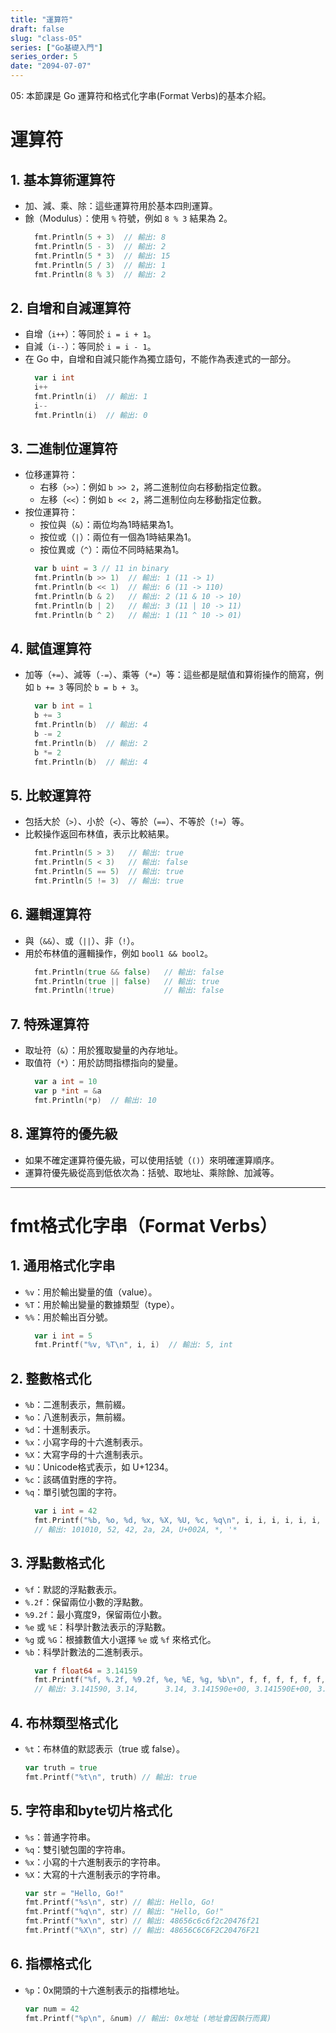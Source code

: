 ```yaml
---
title: "運算符"
draft: false
slug: "class-05"
series: ["Go基礎入門"]
series_order: 5
date: "2094-07-07"
---
```

05: 本節課是 Go 運算符和格式化字串(Format Verbs)的基本介紹。

# 運算符

## 1. 基本算術運算符
- 加、減、乘、除：這些運算符用於基本四則運算。
- 餘（Modulus）：使用 `%` 符號，例如 `8 % 3` 結果為 2。
  ```go
    fmt.Println(5 + 3)  // 輸出: 8
    fmt.Println(5 - 3)  // 輸出: 2
    fmt.Println(5 * 3)  // 輸出: 15
    fmt.Println(5 / 3)  // 輸出: 1
    fmt.Println(8 % 3)  // 輸出: 2
  ```

## 2. 自增和自減運算符
- 自增（`i++`）：等同於 `i = i + 1`。
- 自減（`i--`）：等同於 `i = i - 1`。
- 在 Go 中，自增和自減只能作為獨立語句，不能作為表達式的一部分。
  ```go
    var i int
    i++
    fmt.Println(i)  // 輸出: 1
    i--
    fmt.Println(i)  // 輸出: 0
  ```

## 3. 二進制位運算符
- 位移運算符：
  - 右移（`>>`）：例如 `b >> 2`，將二進制位向右移動指定位數。
  - 左移（`<<`）：例如 `b << 2`，將二進制位向左移動指定位數。
- 按位運算符：
  - 按位與（`&`）：兩位均為1時結果為1。
  - 按位或（`|`）：兩位有一個為1時結果為1。
  - 按位異或（`^`）：兩位不同時結果為1。
  ```go
    var b uint = 3 // 11 in binary
    fmt.Println(b >> 1)  // 輸出: 1 (11 -> 1)
    fmt.Println(b << 1)  // 輸出: 6 (11 -> 110)
    fmt.Println(b & 2)   // 輸出: 2 (11 & 10 -> 10)
    fmt.Println(b | 2)   // 輸出: 3 (11 | 10 -> 11)
    fmt.Println(b ^ 2)   // 輸出: 1 (11 ^ 10 -> 01)
  ```

## 4. 賦值運算符
- 加等（`+=`）、減等（`-=`）、乘等（`*=`）等：這些都是賦值和算術操作的簡寫，例如 `b += 3` 等同於 `b = b + 3`。
  ```go
    var b int = 1
    b += 3
    fmt.Println(b)  // 輸出: 4
    b -= 2
    fmt.Println(b)  // 輸出: 2
    b *= 2
    fmt.Println(b)  // 輸出: 4
  ```

## 5. 比較運算符
- 包括大於（`>`）、小於（`<`）、等於（`==`）、不等於（`!=`）等。
- 比較操作返回布林值，表示比較結果。
  ```go
    fmt.Println(5 > 3)   // 輸出: true
    fmt.Println(5 < 3)   // 輸出: false
    fmt.Println(5 == 5)  // 輸出: true
    fmt.Println(5 != 3)  // 輸出: true
  ```

## 6. 邏輯運算符
- 與（`&&`）、或（`||`）、非（`!`）。
- 用於布林值的邏輯操作，例如 `bool1 && bool2`。
  ```go
    fmt.Println(true && false)   // 輸出: false
    fmt.Println(true || false)   // 輸出: true
    fmt.Println(!true)           // 輸出: false
  ```

## 7. 特殊運算符
- 取址符（`&`）：用於獲取變量的內存地址。
- 取值符（`*`）：用於訪問指標指向的變量。
  ```go
    var a int = 10
    var p *int = &a
    fmt.Println(*p)  // 輸出: 10
  ```

## 8. 運算符的優先級
- 如果不確定運算符優先級，可以使用括號（`()`）來明確運算順序。
- 運算符優先級從高到低依次為：括號、取地址、乘除餘、加減等。

---

# fmt格式化字串（Format Verbs）

## 1. 通用格式化字串
- `%v`：用於輸出變量的值（value）。
- `%T`：用於輸出變量的數據類型（type）。
- `%%`：用於輸出百分號。
  ```go
    var i int = 5
    fmt.Printf("%v, %T\n", i, i)  // 輸出: 5, int
  ```

## 2. 整數格式化
- `%b`：二進制表示，無前綴。
- `%o`：八進制表示，無前綴。
- `%d`：十進制表示。
- `%x`：小寫字母的十六進制表示。
- `%X`：大寫字母的十六進制表示。
- `%U`：Unicode格式表示，如 U+1234。
- `%c`：該碼值對應的字符。
- `%q`：單引號包圍的字符。
  ```go
    var i int = 42
    fmt.Printf("%b, %o, %d, %x, %X, %U, %c, %q\n", i, i, i, i, i, i, i, i)
    // 輸出: 101010, 52, 42, 2a, 2A, U+002A, *, '*
  ```

## 3. 浮點數格式化
- `%f`：默認的浮點數表示。
- `%.2f`：保留兩位小數的浮點數。
- `%9.2f`：最小寬度9，保留兩位小數。
- `%e` 或 `%E`：科學計數法表示的浮點數。
- `%g` 或 `%G`：根據數值大小選擇 `%e` 或 `%f` 來格式化。
- `%b`：科學計數法的二進制表示。
  ```go
    var f float64 = 3.14159
    fmt.Printf("%f, %.2f, %9.2f, %e, %E, %g, %b\n", f, f, f, f, f, f, f)
    // 輸出: 3.141590, 3.14,      3.14, 3.141590e+00, 3.141590E+00, 3.14159, 6946802425218994p-49
  ```

## 4. 布林類型格式化
- `%t`：布林值的默認表示（true 或 false）。
  ```go
  var truth = true
  fmt.Printf("%t\n", truth) // 輸出: true
  ```

## 5. 字符串和byte切片格式化
- `%s`：普通字符串。
- `%q`：雙引號包圍的字符串。
- `%x`：小寫的十六進制表示的字符串。
- `%X`：大寫的十六進制表示的字符串。
  ```go
  var str = "Hello, Go!"
  fmt.Printf("%s\n", str) // 輸出: Hello, Go!
  fmt.Printf("%q\n", str) // 輸出: "Hello, Go!"
  fmt.Printf("%x\n", str) // 輸出: 48656c6c6f2c20476f21
  fmt.Printf("%X\n", str) // 輸出: 48656C6C6F2C20476F21
  ```

## 6. 指標格式化
- `%p`：0x開頭的十六進制表示的指標地址。
  ```go
  var num = 42
  fmt.Printf("%p\n", &num) // 輸出: 0x地址 (地址會因執行而異)
  ```
